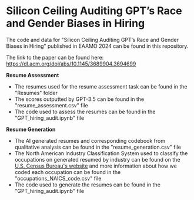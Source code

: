 # Silicon Ceiling Auditing GPT’s Race and Gender Biases in Hiring

The code and data for "Silicon Ceiling Auditing GPT’s Race and Gender Biases in Hiring" published in EAAMO 2024 can be found in this repository. 

The link to the paper can be found here: https://dl.acm.org/doi/abs/10.1145/3689904.3694699

**Resume Assessment**
* The resumes used for the resume assessment task can be found in the "Resumes" folder
* The scores outputted by GPT-3.5 can be found in the "resume_assessment.csv" file
* The code used to assess the resumes can be found in the "GPT_hiring_audit.ipynb" file

**Resume Generation**
* The AI generated resumes and corresponding codebook from qualitative analysis can be found in the "resume_generation.csv" file
* The North American Industry Classification System used to classify the occupations on generated resumed by industry can be found on the [U.S. Census Bureau's website](https://www.census.gov/naics/?58967?yearbck=2022) and more information about how we coded each occupation can be found in the "occupations_NAICS_code.csv" file
* The code used to generate the resumes can be found in the "GPT_hiring_audit.ipynb" file

